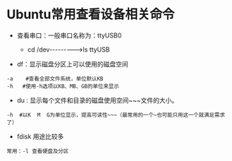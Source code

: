 # Ubuntu常用查看设备相关命令

- 查看串口：一般串口名称为：ttyUSB0
  - cd /dev--------->ls  ttyUSB

- df：显示磁盘分区上可以使用的磁盘空间

```
-a    #查看全部文件系统，单位默认KB
-h   #使用-h选项以KB、MB、GB的单位来显示
```

- du : 显示每个文件和目录的磁盘使用空间~~~文件的大小。

```
-h  #以K  M  G为单位显示，提高可读性~~~（最常用的一个~也可能只用这一个就满足需求了）
```

- fdisk 用途比较多

```
常用：-l 查看硬盘及分区
```

